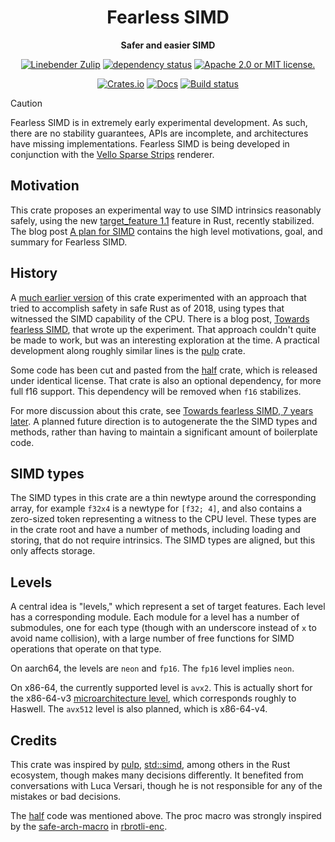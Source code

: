 <!--

This repo-level readme needs restructuring, pending some Linebender templating decisions.
https://xi.zulipchat.com/#narrow/channel/419691-linebender/topic/Bikeshedding.20badges/with/452312397

For now, prefer updating the package-level readmes, e.g. fearless_simd/README.md.

-->

<div align="center">

# Fearless SIMD

**Safer and easier SIMD**

[![Linebender Zulip](https://img.shields.io/badge/Linebender-%23vello-blue?logo=Zulip)](https://xi.zulipchat.com/#narrow/channel/197075-vello)
[![dependency status](https://deps.rs/repo/github/linebender/fearless_simd/status.svg)](https://deps.rs/repo/github/linebender/fearless_simd)
[![Apache 2.0 or MIT license.](https://img.shields.io/badge/license-Apache--2.0_OR_MIT-blue.svg)](#license)

[![Crates.io](https://img.shields.io/crates/v/fearless_simd.svg)](https://crates.io/crates/fearless_simd)
[![Docs](https://docs.rs/vello/badge.svg)](https://docs.rs/vello)
[![Build status](https://github.com/linebender/fearless_simd/workflows/CI/badge.svg)](https://github.com/linebender/fearless_simd/actions)

</div>

> [!CAUTION]
> Fearless SIMD is in extremely early experimental development. As such, there are no stability
> guarantees, APIs are incomplete, and architectures have missing implementations. Fearless SIMD is
> being developed in conjunction with the [Vello Sparse
> Strips](https://github.com/linebender/vello/) renderer.

## Motivation

This crate proposes an experimental way to use SIMD intrinsics reasonably safely, using the new [target_feature 1.1] feature in Rust, recently stabilized.
The blog post [A plan for SIMD] contains the high level motivations, goal, and summary for Fearless SIMD.

## History

A [much earlier version][fearless_simd 0.1.1] of this crate experimented with an approach that tried to accomplish safety in safe Rust as of 2018, using types that witnessed the SIMD capability of the CPU. There is a blog post, [Towards fearless SIMD], that wrote up the experiment. That approach couldn't quite be made to work, but was an interesting exploration at the time. A practical development along roughly similar lines is the [pulp] crate.

Some code has been cut and pasted from the [half] crate, which is released under identical license. That crate is also an optional dependency, for more full f16 support. This dependency will be removed when `f16` stabilizes.

For more discussion about this crate, see [Towards fearless SIMD, 7 years later]. A planned future direction is to autogenerate the the SIMD types and methods, rather than having to maintain a significant amount of boilerplate code.

## SIMD types

The SIMD types in this crate are a thin newtype around the corresponding array, for example `f32x4` is a newtype for `[f32; 4]`, and also contains a zero-sized token representing a witness to the CPU level. These types are in the crate root and have a number of methods, including loading and storing, that do not require intrinsics. The SIMD types are aligned, but this only affects storage.

## Levels

A central idea is "levels," which represent a set of target features. Each level has a corresponding module. Each module for a level has a number of submodules, one for each type (though with an underscore instead of `x` to avoid name collision), with a large number of free functions for SIMD operations that operate on that type.

On aarch64, the levels are `neon` and `fp16`. The `fp16` level implies `neon`.

On x86-64, the currently supported level is `avx2`. This is actually short for the x86-64-v3 [microarchitecture level][x86-64 microarchitecture levels], which corresponds roughly to Haswell. The `avx512` level is also planned, which is x86-64-v4.

## Credits

This crate was inspired by [pulp], [std::simd], among others in the Rust ecosystem, though makes many decisions differently. It benefited from conversations with Luca Versari, though he is not responsible for any of the mistakes or bad decisions.

The [half] code was mentioned above. The proc macro was strongly inspired by the [safe-arch-macro] in [rbrotli-enc].

[A plan for SIMD]: https://linebender.org/blog/a-plan-for-simd/
[pulp]: https://crates.io/crates/pulp
[target_feature 1.1]: https://github.com/rust-lang/rfcs/pull/2396
[Towards fearless SIMD]: https://raphlinus.github.io/rust/simd/2018/10/19/fearless-simd.html
[fearless_simd 0.1.1]: https://crates.io/crates/fearless_simd/0.1.1
[half]: https://crates.io/crates/half
[x86-64 microarchitecture levels]: https://en.wikipedia.org/wiki/X86-64#Microarchitecture_levels
[std::simd]: https://doc.rust-lang.org/std/simd/index.html
[safe-arch-macro]: https://github.com/google/rbrotli-enc/blob/ce44d008ff1beff1eee843e808542d01951add45/safe-arch-macro/src/lib.rs
[rbrotli-enc]: https://github.com/google/rbrotli-enc
[Towards fearless SIMD, 7 years later]: https://linebender.org/blog/towards-fearless-simd/
